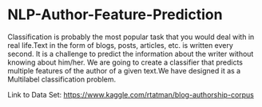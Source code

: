 # NLP-Author-Feature-Prediction

Classification is probably the most popular task that you would deal with in real life.Text in the form of blogs, posts, articles, etc. is written every second. It is a challenge to predict the information about the writer without knowing about him/her. We are going to create a classifier that predicts multiple features of the author of a given text.We have designed it as a Multilabel classification problem.

Link to Data Set: https://www.kaggle.com/rtatman/blog-authorship-corpus
